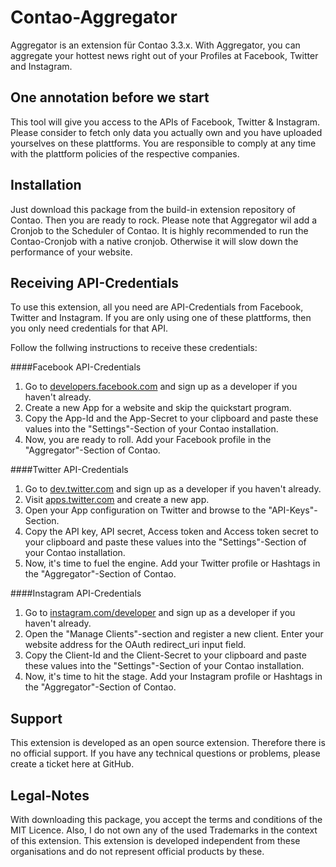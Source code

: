 Contao-Aggregator
==========

Aggregator is an extension für Contao 3.3.x. With Aggregator, you can aggregate your hottest news right out of your Profiles at Facebook, Twitter and Instagram.

One annotation before we start
----------------------
This tool will give you access to the APIs of Facebook, Twitter & Instagram. Please consider to fetch only data you actually own and you have uploaded yourselves on these plattforms. You are responsible to comply at any time with the plattform policies of the respective companies.

Installation
----------------------
Just download this package from the build-in extension repository of Contao. Then you are ready to rock. Please note that Aggregator wil add a Cronjob to the Scheduler of Contao. It is highly recommended to run the Contao-Cronjob with a native cronjob. Otherwise it will slow down the performance of your website.

Receiving API-Credentials
----------------------
To use this extension, all you need are API-Credentials from Facebook, Twitter and Instagram. If you are only using one of these plattforms, then you only need credentials for that API.

Follow the follwing instructions to receive these credentials:

####Facebook API-Credentials
1. Go to [developers.facebook.com](https://developers.facebook.com "Opens developers.facebook.com in a new window") and sign up as a developer if you haven't already.
2. Create a new App for a website and skip the quickstart program.
3. Copy the App-Id and the App-Secret to your clipboard and paste these values into the "Settings"-Section of your Contao installation.
4. Now, you are ready to roll. Add your Facebook profile in the "Aggregator"-Section of Contao.

####Twitter API-Credentials
1. Go to [dev.twitter.com](https://dev.twitter.com "Opens dev.twitter.com in a new window") and sign up as a developer if you haven't already.
2. Visit [apps.twitter.com](https://apps.twitter.com "Opens apps.twitter.com in a new window") and create a new app.
3. Open your App configuration on Twitter and browse to the "API-Keys"-Section.
4. Copy the API key, API secret, Access token and Access token secret to your clipboard and paste these values into the "Settings"-Section of your Contao installation.
5. Now, it's time to fuel the engine. Add your Twitter profile or Hashtags in the "Aggregator"-Section of Contao.

####Instagram API-Credentials
1. Go to [instagram.com/developer](http://instagram.com/developer "Opens instagram.com/developer in a new window") and sign up as a developer if you haven't already.
2. Open the "Manage Clients"-section and register a new client. Enter your website address for the OAuth redirect_uri input field.
3. Copy the Client-Id and the Client-Secret to your clipboard and paste these values into the "Settings"-Section of your Contao installation.
4. Now, it's time to hit the stage. Add your Instagram profile or Hashtags in the "Aggregator"-Section of Contao.

Support
----------------------
This extension is developed as an open source extension. Therefore there is no official support. If you have any technical questions or problems, please create a ticket here at GitHub.

Legal-Notes
----------------------
With downloading this package, you accept the terms and conditions of the MIT Licence. Also, I do not own any of the used Trademarks in the context of this extension. This extension is developed independent from these organisations and do not represent official products by these.
